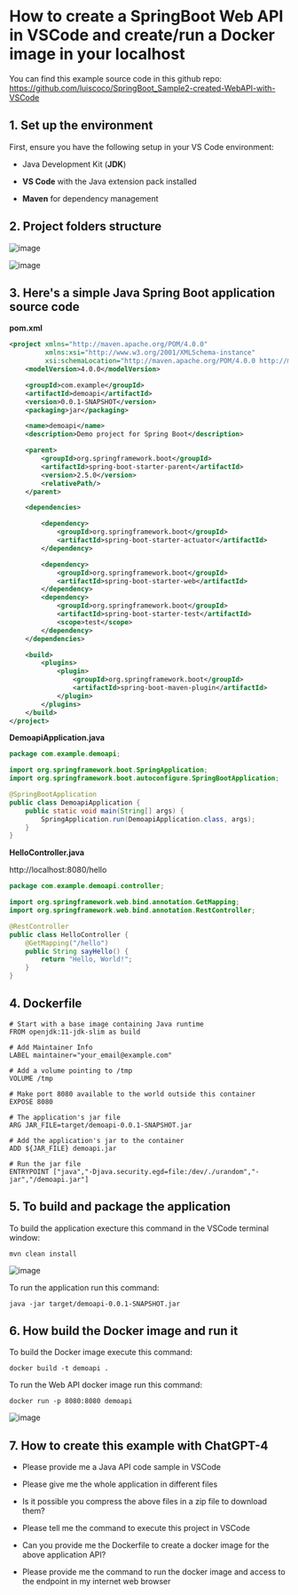 # How to create a SpringBoot Web API in VSCode and create/run a Docker image in your localhost

You can find this example source code in this github repo: https://github.com/luiscoco/SpringBoot_Sample2-created-WebAPI-with-VSCode

## 1. Set up the environment

First, ensure you have the following setup in your VS Code environment:

- Java Development Kit (**JDK**)

- **VS Code** with the Java extension pack installed

- **Maven** for dependency management

## 2. Project folders structure

![image](https://github.com/luiscoco/SpringBoot_Sample2-created-WebAPI-with-VSCode/assets/32194879/15efd028-41f0-46f3-bf6f-6856546f393e)

![image](https://github.com/luiscoco/SpringBoot_Sample2-created-WebAPI-with-VSCode/assets/32194879/d7cf549c-03c9-44ac-b340-9d5b12404d88)

## 3. Here's a simple Java Spring Boot application source code

**pom.xml**

```xml 
<project xmlns="http://maven.apache.org/POM/4.0.0"
         xmlns:xsi="http://www.w3.org/2001/XMLSchema-instance"
         xsi:schemaLocation="http://maven.apache.org/POM/4.0.0 http://maven.apache.org/xsd/maven-4.0.0.xsd">
    <modelVersion>4.0.0</modelVersion>

    <groupId>com.example</groupId>
    <artifactId>demoapi</artifactId>
    <version>0.0.1-SNAPSHOT</version>
    <packaging>jar</packaging>

    <name>demoapi</name>
    <description>Demo project for Spring Boot</description>

    <parent>
        <groupId>org.springframework.boot</groupId>
        <artifactId>spring-boot-starter-parent</artifactId>
        <version>2.5.0</version>
        <relativePath/>
    </parent>

    <dependencies>

        <dependency>
            <groupId>org.springframework.boot</groupId>
            <artifactId>spring-boot-starter-actuator</artifactId>
        </dependency>

        <dependency>
            <groupId>org.springframework.boot</groupId>
            <artifactId>spring-boot-starter-web</artifactId>
        </dependency>
        <dependency>
            <groupId>org.springframework.boot</groupId>
            <artifactId>spring-boot-starter-test</artifactId>
            <scope>test</scope>
        </dependency>
    </dependencies>

    <build>
        <plugins>
            <plugin>
                <groupId>org.springframework.boot</groupId>
                <artifactId>spring-boot-maven-plugin</artifactId>
            </plugin>
        </plugins>
    </build>
</project>
```

**DemoapiApplication.java**

```java
package com.example.demoapi;

import org.springframework.boot.SpringApplication;
import org.springframework.boot.autoconfigure.SpringBootApplication;

@SpringBootApplication
public class DemoapiApplication {
    public static void main(String[] args) {
        SpringApplication.run(DemoapiApplication.class, args);
    }
}
```

**HelloController.java**

http://localhost:8080/hello

```java
package com.example.demoapi.controller;

import org.springframework.web.bind.annotation.GetMapping;
import org.springframework.web.bind.annotation.RestController;

@RestController
public class HelloController {
    @GetMapping("/hello")
    public String sayHello() {
        return "Hello, World!";
    }
}
```

## 4. Dockerfile

```
# Start with a base image containing Java runtime
FROM openjdk:11-jdk-slim as build

# Add Maintainer Info
LABEL maintainer="your_email@example.com"

# Add a volume pointing to /tmp
VOLUME /tmp

# Make port 8080 available to the world outside this container
EXPOSE 8080

# The application's jar file
ARG JAR_FILE=target/demoapi-0.0.1-SNAPSHOT.jar

# Add the application's jar to the container
ADD ${JAR_FILE} demoapi.jar

# Run the jar file
ENTRYPOINT ["java","-Djava.security.egd=file:/dev/./urandom","-jar","/demoapi.jar"]
```

## 5. To build and package the application

To build the application execture this command in the VSCode terminal window:

```
mvn clean install
```

![image](https://github.com/luiscoco/SpringBoot_Sample2-created-WebAPI-with-VSCode/assets/32194879/2e29db06-e971-47d7-babe-13b51125943e)

To run the application run this command:

```
java -jar target/demoapi-0.0.1-SNAPSHOT.jar
```

## 6. How build the Docker image and run it

To build the Docker image execute this command:

```
docker build -t demoapi .
```

To run the Web API docker image run this command:

```
docker run -p 8080:8080 demoapi
```

![image](https://github.com/luiscoco/SpringBoot_Sample2-created-WebAPI-with-VSCode/assets/32194879/f01af46d-595f-470b-b07d-68d17bc98e7c)


## 7. How to create this example with ChatGPT-4

- Please provide me a Java API code sample in VSCode

- Please give me the whole application in different files

- Is it possible you compress the above files in a zip file to download them?

- Please tell me the command to execute this project in VSCode

- Can you provide me the Dockerfile to create a docker image for the above application API?

- Please provide me the command to run the docker image and access to the endpoint in my internet web browser
